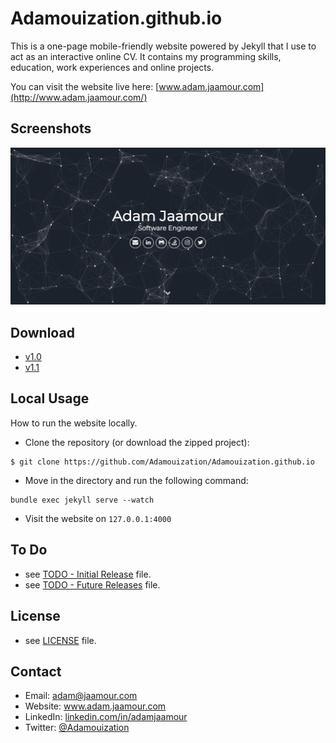 Adamouization.github.io
=======================

This is a one-page mobile-friendly website powered by Jekyll that I use to act as an interactive online CV. It contains my programming skills, education, work experiences and online projects.

You can visit the website live here: [www.adam.jaamour.com](http://www.adam.jaamour.com/)

## Screenshots

![Welcome page screenshot](assets/img/screenshot.png)

## Download

* [v1.0](assets/releases/Adamouization.github.io-master-v1.0.zip)
* [v1.1](assets/releases/Adamouization.github.io-master-v1.1.zip)

## Local Usage

How to run the website locally.

* Clone the repository (or download the zipped project):
```
$ git clone https://github.com/Adamouization/Adamouization.github.io
```

* Move in the directory and run the following command:
```
bundle exec jekyll serve --watch
```

* Visit the website on `127.0.0.1:4000`

## To Do
* see [TODO - Initial Release](https://github.com/Adamouization/Adamouization.github.io/projects/1) file.
* see [TODO - Future Releases](https://github.com/Adamouization/Adamouization.github.io/projects/3) file.

## License 
* see [LICENSE](https://github.com/Adamouization/Adamouization.github.io/blob/master/LICENSE) file.

## Contact
* Email: adam@jaamour.com
* Website: www.adam.jaamour.com
* LinkedIn: [linkedin.com/in/adamjaamour](https://www.linkedin.com/in/adamjaamour/)
* Twitter: [@Adamouization](https://twitter.com/Adamouization)
